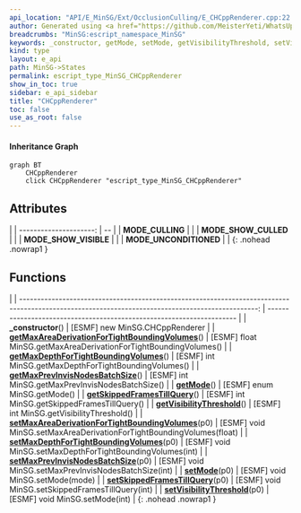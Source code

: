 ```yaml
---
api_location: "API/E_MinSG/Ext/OcclusionCulling/E_CHCppRenderer.cpp:22:24"
author: Generated using <a href="https://github.com/MeisterYeti/WhatsUpDoc">WhatsUpDoc</a>
breadcrumbs: "MinSG:escript_namespace_MinSG"
keywords: _constructor, getMode, setMode, getVisibilityThreshold, setVisibilityThreshold, getMaxPrevInvisNodesBatchSize, setMaxPrevInvisNodesBatchSize, getSkippedFramesTillQuery, setSkippedFramesTillQuery, getMaxDepthForTightBoundingVolumes, setMaxDepthForTightBoundingVolumes, getMaxAreaDerivationForTightBoundingVolumes, setMaxAreaDerivationForTightBoundingVolumes, MODE_CULLING, MODE_SHOW_VISIBLE, MODE_SHOW_CULLED, MODE_UNCONDITIONED
kind: type
layout: e_api
path: MinSG->States
permalink: escript_type_MinSG_CHCppRenderer
show_in_toc: true
sidebar: e_api_sidebar
title: "CHCppRenderer"
toc: false
use_as_root: false
---
```


#### Inheritance Graph

```mermaid
graph BT
	CHCppRenderer
	click CHCppRenderer "escript_type_MinSG_CHCppRenderer"
```

## Attributes

|
| ---------------------: | -- | 
| **MODE_CULLING**       |  | 
| **MODE_SHOW_CULLED**   |  | 
| **MODE_SHOW_VISIBLE**  |  | 
| **MODE_UNCONDITIONED** |  | 
{: .nohead .nowrap1 }

## Functions

|
| ------------------------------------------------------------------------------------------------------------------------------------------------: | --------------------------------------------------------------------- | 
| **_constructor**()                                                                                                                                | [ESMF] new MinSG.CHCppRenderer                                        | 
| **[getMaxAreaDerivationForTightBoundingVolumes](classMinSG_1_1CHCppRenderer#classMinSG_1_1CHCppRenderer_1a66a7b3c9c3cbc97be72a32b94169f7f4)**()   | [ESMF] float MinSG.getMaxAreaDerivationForTightBoundingVolumes()	     | 
| **[getMaxDepthForTightBoundingVolumes](classMinSG_1_1CHCppRenderer#classMinSG_1_1CHCppRenderer_1a3bd28fcac412e5601f81a617c6552619)**()            | [ESMF] int MinSG.getMaxDepthForTightBoundingVolumes()	                | 
| **[getMaxPrevInvisNodesBatchSize](classMinSG_1_1CHCppRenderer#classMinSG_1_1CHCppRenderer_1a7b44b8ffb9e416c670ec0f82e3025cb6)**()                 | [ESMF] int MinSG.getMaxPrevInvisNodesBatchSize()	                     | 
| **[getMode](classMinSG_1_1CHCppRenderer#classMinSG_1_1CHCppRenderer_1ad729ec391e3bfae96729a02c0b92b447)**()                                       | [ESMF] enum MinSG.getMode()	                                          | 
| **[getSkippedFramesTillQuery](classMinSG_1_1CHCppRenderer#classMinSG_1_1CHCppRenderer_1ac8cc016c6c6b2f3186bb81a1a3cc0f7e)**()                     | [ESMF] int MinSG.getSkippedFramesTillQuery()	                         | 
| **[getVisibilityThreshold](classMinSG_1_1CHCppRenderer#classMinSG_1_1CHCppRenderer_1aa7f97dfa3b8527e04127d01a5568e444)**()                        | [ESMF] int MinSG.getVisibilityThreshold()	                            | 
| **[setMaxAreaDerivationForTightBoundingVolumes](classMinSG_1_1CHCppRenderer#classMinSG_1_1CHCppRenderer_1acc87e7a18e978f875dcf8b6a31834385)**(p0) | [ESMF] void MinSG.setMaxAreaDerivationForTightBoundingVolumes(float)	 | 
| **[setMaxDepthForTightBoundingVolumes](classMinSG_1_1CHCppRenderer#classMinSG_1_1CHCppRenderer_1acfaf7e185d4992989ee433bbe507e858)**(p0)          | [ESMF] void MinSG.setMaxDepthForTightBoundingVolumes(int)	            | 
| **[setMaxPrevInvisNodesBatchSize](classMinSG_1_1CHCppRenderer#classMinSG_1_1CHCppRenderer_1a188eb65fa9a7fa6189a4fdad04ee4498)**(p0)               | [ESMF] void MinSG.setMaxPrevInvisNodesBatchSize(int)	                 | 
| **[setMode](classMinSG_1_1CHCppRenderer#classMinSG_1_1CHCppRenderer_1a5bf7aeb8a6e362e23d19fe1ab3e4e491)**(p0)                                     | [ESMF] void MinSG.setMode(mode)	                                      | 
| **[setSkippedFramesTillQuery](classMinSG_1_1CHCppRenderer#classMinSG_1_1CHCppRenderer_1adb544d58d05f4ef79fc98f1cea7a49a4)**(p0)                   | [ESMF] void MinSG.setSkippedFramesTillQuery(int)	                     | 
| **[setVisibilityThreshold](classMinSG_1_1CHCppRenderer#classMinSG_1_1CHCppRenderer_1a0eb985948f3767785e73cae8ab9944b9)**(p0)                      | [ESMF] void MinSG.setMode(int)	                                       | 
{: .nohead .nowrap1 }

